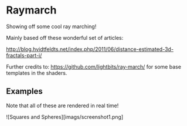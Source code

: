 # Raymarch
Showing off some cool ray marching!

Mainly based off these wonderful set of articles:

http://blog.hvidtfeldts.net/index.php/2011/06/distance-estimated-3d-fractals-part-i/

Further credits to: https://github.com/lightbits/ray-march/ for some base templates
in the shaders.

## Examples
Note that all of these are rendered in real time!

![Squares and Spheres][imags/screenshot1.png]
